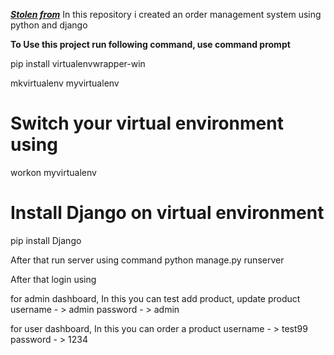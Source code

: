 
 [***Stolen from***](https://github.com/shivamkumarchauhan/python-django)
 In this repository i created an order management system using python and django

**To Use this project run following command, use command prompt**

pip install virtualenvwrapper-win

mkvirtualenv myvirtualenv

# Switch your virtual environment using
workon myvirtualenv

# Install Django on virtual environment
pip install Django

After that run server using command 
python manage.py runserver


After that login using

for admin dashboard, In this you can test add product, update product 
username - > admin
password - > admin

for user dashboard, In this you can order a product
username - > test99
password - > 1234